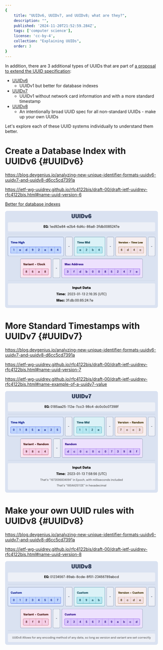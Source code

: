 ```yaml
---
{
    title: "UUIDv6, UUIDv7, and UUIDv8; what are they?",
    description: "",
    published: '2024-11-20T21:52:59.284Z',
    tags: ['computer science'],
    license: 'cc-by-4',
    collection: "Explaining UUIDs",
    order: 3
}
---
```





In addition, there are 3 additional types of UUIDs that are part of [a proposal to extend the UUID specification](https://datatracker.ietf.org/wg/uuidrev/about/):

- [UUIDv6](#UUIDv6)
  - UUIDv1 but better for database indexes
- [UUIDv7](#UUIDv7)
  - UUIDv1 without network card information and with a more standard timestamp
- [UUIDv8](#UUIDv8)
  - An intentionally broad UUID spec for all non-standard UUIDs - make up your own UUIDs

Let's explore each of these UUID systems individually to understand them better.



# Create a Database Index with UUIDv6 {#UUIDv6}

https://blog.devgenius.io/analyzing-new-unique-identifier-formats-uuidv6-uuidv7-and-uuidv8-d6cc5cd7391a

https://ietf-wg-uuidrev.github.io/rfc4122bis/draft-00/draft-ietf-uuidrev-rfc4122bis.html#name-uuid-version-6

[Better for database indexes](](https://ietf-wg-uuidrev.github.io/rfc4122bis/draft-00/draft-ietf-uuidrev-rfc4122bis.html#section-6.10))



![// TODO: Write](./UUIDv6.svg)

# More Standard Timestamps with UUIDv7 {#UUIDv7}

https://blog.devgenius.io/analyzing-new-unique-identifier-formats-uuidv6-uuidv7-and-uuidv8-d6cc5cd7391a

https://ietf-wg-uuidrev.github.io/rfc4122bis/draft-00/draft-ietf-uuidrev-rfc4122bis.html#name-uuid-version-7

https://ietf-wg-uuidrev.github.io/rfc4122bis/draft-00/draft-ietf-uuidrev-rfc4122bis.html#name-example-of-a-uuidv7-value

![// TODO: Write](./UUIDv7.svg)

# Make your own UUID rules with UUIDv8 {#UUIDv8}

https://blog.devgenius.io/analyzing-new-unique-identifier-formats-uuidv6-uuidv7-and-uuidv8-d6cc5cd7391a

https://ietf-wg-uuidrev.github.io/rfc4122bis/draft-00/draft-ietf-uuidrev-rfc4122bis.html#name-uuid-version-8

![// TODO: Write](./UUIDv8.svg)